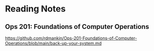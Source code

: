 # Reading Notes

## Ops 201: Foundations of Computer Operations

https://github.com/rdmankin/Ops-201-Foundations-of-Computer-Operations/blob/main/back-up-your-system.md
